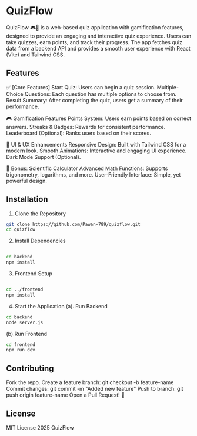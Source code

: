 # QuizFlow

QuizFlow 🎮🧠 is a web-based quiz application with gamification features, designed to provide an engaging and interactive quiz experience. Users can take quizzes, earn points, and track their progress. The app fetches quiz data from a backend API and provides a smooth user experience with React (Vite) and Tailwind CSS.

## Features
✅ [Core Features] 
Start Quiz: Users can begin a quiz session.
Multiple-Choice Questions: Each question has multiple options to choose from.
Result Summary: After completing the quiz, users get a summary of their performance.

🎮 Gamification Features
Points System: Users earn points based on correct answers.
Streaks & Badges: Rewards for consistent performance.
Leaderboard (Optional): Ranks users based on their scores.

🎨 UI & UX Enhancements
Responsive Design:
 Built with Tailwind CSS for a modern look.
Smooth Animations: Interactive and engaging UI experience.
Dark Mode Support (Optional).

🔢 Bonus: Scientific Calculator
Advanced Math Functions: Supports trigonometry, logarithms, and more.
User-Friendly Interface: Simple, yet powerful design.

## Installation

1. Clone the Repository





```bash
git clone https://github.com/Pawan-789/quizflow.git
cd quizflow

```
2. Install Dependencies


```bash

cd backend
npm install

```
3. Frontend Setup
```bash

cd ../frontend
npm install
```

4. Start the Application
(a). Run Backend
```bash
cd backend
node server.js
```
(b).Run Frontend
```bash 
cd frontend
npm run dev
```

## Contributing

Fork the repo.
Create a feature branch: git checkout -b feature-name
Commit changes: git commit -m "Added new feature"
Push to branch: git push origin feature-name
Open a Pull Request! 🚀

## License

MIT License 2025 QuizFlow
